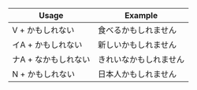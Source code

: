 |Usage|Example|
|-|-|
|V + かもしれない|食べるかもしれません|
|イA + かもしれない|新しいかもしれません|
|ナA + なかもしれない|きれいなかもしれません|
|N + かもしれない|日本人かもしれません|